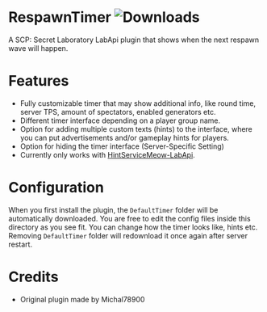 # RespawnTimer ![Downloads](https://img.shields.io/github/downloads/MedveMarci/RespawnTimer/total)
A SCP: Secret Laboratory LabApi plugin that shows when the next respawn wave will happen.

# Features
- Fully customizable timer that may show additional info, like round time, server TPS, amount of spectators, enabled generators etc.
- Different timer interface depending on a player group name.
- Option for adding multiple custom texts (hints) to the interface, where you can put advertisements and/or gameplay hints for players.
- Option for hiding the timer interface (Server-Specific Setting)
- Currently only works with [HintServiceMeow-LabApi](https://github.com/MeowServer/HintServiceMeow/releases/latest).

# Configuration
When you first install the plugin, the `DefaultTimer` folder will be automatically downloaded. You are free to edit the config files inside this directory as you see fit. You can change how the timer looks like, hints etc. Removing `DefaultTimer` folder will redownload it once again after server restart.

# Credits
* Original plugin made by Michal78900
